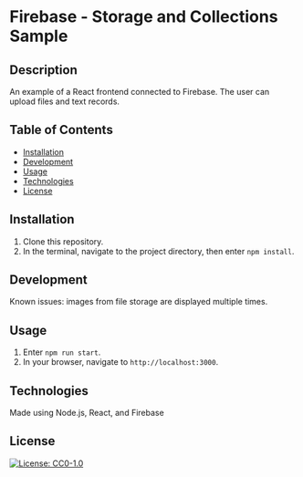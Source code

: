# Firebase - Storage and Collections Sample

## Description

An example of a React frontend connected to Firebase. The user can upload files and text records.

## Table of Contents
- [Installation](#installation)
- [Development](#Development)
- [Usage](#usage)
- [Technologies](#technologies)
- [License](#license)

## Installation

1. Clone this repository.
2. In the terminal, navigate to the project directory, then enter `npm install`.

## Development

Known issues: images from file storage are displayed multiple times.

## Usage

1. Enter `npm run start`.
2. In your browser, navigate to `http://localhost:3000`.

## Technologies

Made using Node.js, React, and Firebase

## License

[![License: CC0-1.0](https://licensebuttons.net/l/zero/1.0/80x15.png)](http://creativecommons.org/publicdomain/zero/1.0/)